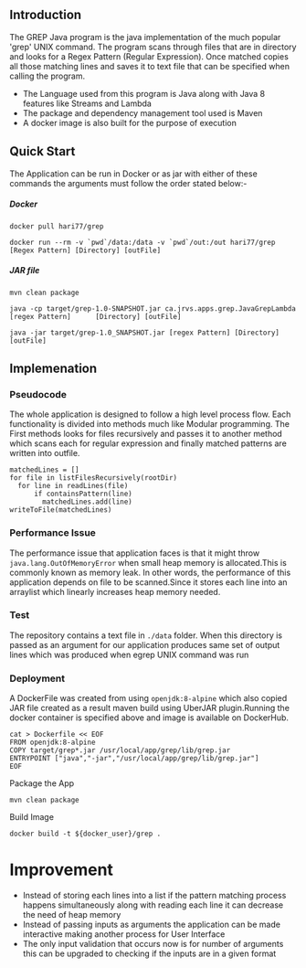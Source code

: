 ## Introduction
The GREP Java program is the java implementation of the much popular 'grep' UNIX command. The program scans through files that are in directory and looks for a Regex Pattern (Regular Expression). Once matched copies all those matching lines and saves it to text file that can be specified when calling the program.

- The Language used from this program is Java along with Java 8 features like Streams and Lambda
- The package and dependency management tool used is Maven
- A docker image is also built for the purpose of execution

## Quick Start
The Application can be run in Docker or as jar with either of these commands the arguments must follow the order stated below:-
##### Docker
```docker pull hari77/grep```

```docker run --rm -v `pwd`/data:/data -v `pwd`/out:/out hari77/grep [Regex Pattern] [Directory] [outFile]```
##### JAR file
``` mvn clean package ```

``` java -cp target/grep-1.0-SNAPSHOT.jar ca.jrvs.apps.grep.JavaGrepLambda [regex Pattern]      [Directory] [outFile] ```

``` java -jar target/grep-1.0_SNAPSHOT.jar [regex Pattern] [Directory] [outFile] ```

## Implemenation

### Pseudocode
The whole application is designed to follow a high level process flow. Each functionality is divided into methods much like Modular programming. The First methods looks for files recursively and passes it to another method which scans each for regular expression and finally matched patterns are written into outfile.
``` 
matchedLines = []
for file in listFilesRecursively(rootDir)
  for line in readLines(file)
      if containsPattern(line)
        matchedLines.add(line)
writeToFile(matchedLines) 
```

### Performance Issue
The performance issue that application faces is that it might throw ```java.lang.OutOfMemoryError``` when small heap memory is allocated.This is commonly known as memory leak. In other words, the performance of this application depends on file to be scanned.Since it stores each line into an arraylist which linearly increases heap memory needed.

### Test
The repository contains a text file in ```./data``` folder. When this directory is passed as an argument for our application produces same set of output lines which was produced when egrep UNIX command was run

### Deployment
A DockerFile was created from using ```openjdk:8-alpine``` which also copied JAR file created as a result maven build using UberJAR plugin.Running the docker container is specified above and image is available on DockerHub.

```
cat > Dockerfile << EOF
FROM openjdk:8-alpine
COPY target/grep*.jar /usr/local/app/grep/lib/grep.jar
ENTRYPOINT ["java","-jar","/usr/local/app/grep/lib/grep.jar"]
EOF 
```

Package the App

```mvn clean package```

Build Image

```docker build -t ${docker_user}/grep .```

# Improvement
- Instead of storing each lines into a list if the pattern matching process happens simultaneously along with reading each line it can decrease the need of heap memory
- Instead of passing inputs as arguments the application can be made interactive making another process for User Interface
- The only input validation that occurs now is for number of arguments this can be upgraded to checking if the inputs are in a given format